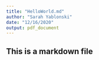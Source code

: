 ```yaml
---
title: "HelloWorld.md"
author: "Sarah Yablonski"
date: "12/16/2020"
output: pdf_document
---
```


## This is a  markdown file